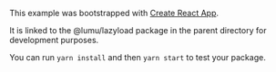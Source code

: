 This example was bootstrapped with [Create React App](https://github.com/facebook/create-react-app).

It is linked to the @lumu/lazyload package in the parent directory for development purposes.

You can run `yarn install` and then `yarn start` to test your package.
